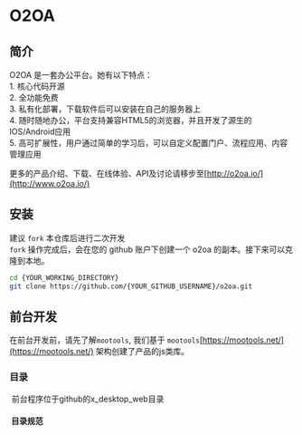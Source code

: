 O2OA
==========
## 简介
O2OA 是一套办公平台。她有以下特点：    
1. 核心代码开源  
2. 全功能免费  
3. 私有化部署，下载软件后可以安装在自己的服务器上  
4. 随时随地办公，平台支持兼容HTML5的浏览器，并且开发了源生的IOS/Android应用  
5. 高可扩展性，用户通过简单的学习后，可以自定义配置门户、流程应用、内容管理应用  

更多的产品介绍、下载、在线体验、API及讨论请移步至[http://o2oa.io/](http://www.o2oa.io/)

## 安装
建议 `fork` 本仓库后进行二次开发   
`fork` 操作完成后，会在您的 github 账户下创建一个 o2oa 的副本。接下来可以克隆到本地。  
```bash  
cd {YOUR_WORKING_DIRECTORY}  
git clone https://github.com/{YOUR_GITHUB_USERNAME}/o2oa.git  
```
## 前台开发
在前台开发前，请先了解`mootools`, 我们基于 `mootools`[https://mootools.net/](https://mootools.net/) 架构创建了产品的js类库。

### 目录
  前台程序位于github的x_desktop_web目录
####  目录规范
  
